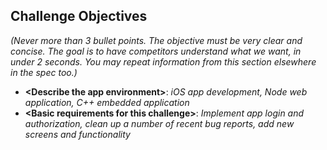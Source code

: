 ## Challenge Objectives
_(Never more than 3 bullet points. The objective must be very clear and concise. The goal is to have competitors understand what we want, in under 2 seconds. You may repeat information from this section elsewhere in the spec too.)_

- **&lt;Describe the app environment>**: _iOS app development, Node web application, C++ embedded application_
- **&lt;Basic requirements for this challenge>**:  _Implement app login and authorization, clean up a number of recent bug reports, add new screens and functionality_